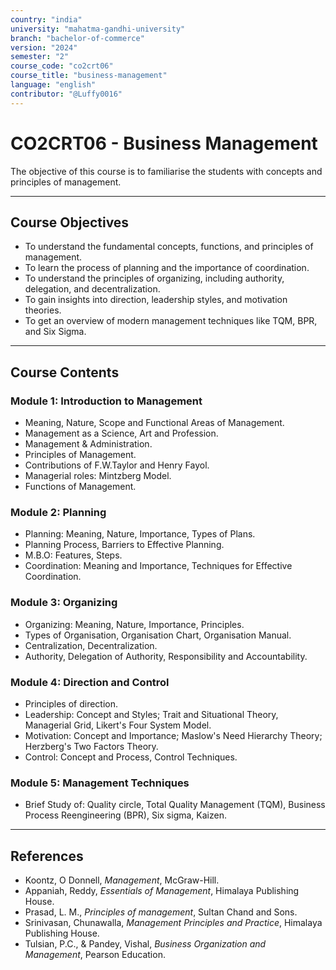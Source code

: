 ```yaml
---
country: "india"
university: "mahatma-gandhi-university"
branch: "bachelor-of-commerce"
version: "2024"
semester: "2"
course_code: "co2crt06"
course_title: "business-management"
language: "english"
contributor: "@Luffy0016"
---
```

# CO2CRT06 - Business Management

The objective of this course is to familiarise the students with concepts and principles of management.

---
## Course Objectives

* To understand the fundamental concepts, functions, and principles of management.
* To learn the process of planning and the importance of coordination.
* To understand the principles of organizing, including authority, delegation, and decentralization.
* To gain insights into direction, leadership styles, and motivation theories.
* To get an overview of modern management techniques like TQM, BPR, and Six Sigma.

---
## Course Contents

### Module 1: Introduction to Management  
* Meaning, Nature, Scope and Functional Areas of Management.
* Management as a Science, Art and Profession.
* Management & Administration.
* Principles of Management.
* Contributions of F.W.Taylor and Henry Fayol.
* Managerial roles: Mintzberg Model.
* Functions of Management.

### Module 2: Planning  
* Planning: Meaning, Nature, Importance, Types of Plans.
* Planning Process, Barriers to Effective Planning.
* M.B.O: Features, Steps.
* Coordination: Meaning and Importance, Techniques for Effective Coordination.

### Module 3: Organizing  
* Organizing: Meaning, Nature, Importance, Principles.
* Types of Organisation, Organisation Chart, Organisation Manual.
* Centralization, Decentralization.
* Authority, Delegation of Authority, Responsibility and Accountability.

### Module 4: Direction and Control  
* Principles of direction.
* Leadership: Concept and Styles; Trait and Situational Theory, Managerial Grid, Likert's Four System Model.
* Motivation: Concept and Importance; Maslow's Need Hierarchy Theory; Herzberg's Two Factors Theory.
* Control: Concept and Process, Control Techniques.

### Module 5: Management Techniques  
* Brief Study of: Quality circle, Total Quality Management (TQM), Business Process Reengineering (BPR), Six sigma, Kaizen.

---
## References
* Koontz, O Donnell, *Management*, McGraw-Hill.
* Appaniah, Reddy, *Essentials of Management*, Himalaya Publishing House.
* Prasad, L. M., *Principles of management*, Sultan Chand and Sons.
* Srinivasan, Chunawalla, *Management Principles and Practice*, Himalaya Publishing House.
* Tulsian, P.C., & Pandey, Vishal, *Business Organization and Management*, Pearson Education.